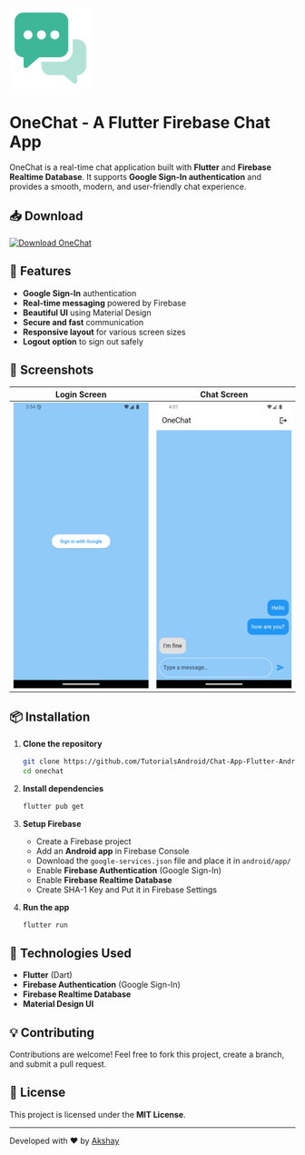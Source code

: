 ![OneChat Logo](https://github.com/TutorialsAndroid/Chat-App-Flutter-Android/blob/master/icons/app_logo_144px.png?raw=true)

# OneChat - A Flutter Firebase Chat App

OneChat is a real-time chat application built with **Flutter** and **Firebase Realtime Database**. It supports **Google Sign-In authentication** and provides a smooth, modern, and user-friendly chat experience.

## 📥 Download
[![Download OneChat](https://img.shields.io/badge/Download-OneChat-blue)](https://mega.nz/file/yAh1wJjB#INwq8IZO4oCiHP9AWRIyGmi1OjARU8zVL4CAl_f8rfs)

## 🚀 Features
- **Google Sign-In** authentication
- **Real-time messaging** powered by Firebase
- **Beautiful UI** using Material Design
- **Secure and fast** communication
- **Responsive layout** for various screen sizes
- **Logout option** to sign out safely

## 📸 Screenshots

| Login Screen  | Chat Screen |
|--------------|------------|
| ![Login](https://github.com/TutorialsAndroid/Chat-App-Flutter-Android/blob/master/screenshot/Screenshot_1739960685.png?raw=true) | ![Chat](https://github.com/TutorialsAndroid/Chat-App-Flutter-Android/blob/master/screenshot/Screenshot_1739961077.png?raw=true) |

## 📦 Installation

1. **Clone the repository**
   ```sh
   git clone https://github.com/TutorialsAndroid/Chat-App-Flutter-Android.git
   cd onechat
   ```
2. **Install dependencies**
   ```sh
   flutter pub get
   ```
3. **Setup Firebase**
    - Create a Firebase project
    - Add an **Android app** in Firebase Console
    - Download the `google-services.json` file and place it in `android/app/`
    - Enable **Firebase Authentication** (Google Sign-In)
    - Enable **Firebase Realtime Database**
    - Create SHA-1 Key and Put it in Firebase Settings

4. **Run the app**
   ```sh
   flutter run
   ```

## 🔧 Technologies Used
- **Flutter** (Dart)
- **Firebase Authentication** (Google Sign-In)
- **Firebase Realtime Database**
- **Material Design UI**

## 💡 Contributing
Contributions are welcome! Feel free to fork this project, create a branch, and submit a pull request.

## 📜 License
This project is licensed under the **MIT License**.

---
Developed with ❤️ by [Akshay](https://github.com/TutorialsAndroid)


